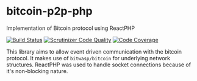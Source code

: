 # bitcoin-p2p-php
Implementation of Bitcoin protocol using ReactPHP

[![Build Status](https://travis-ci.org/Bit-Wasp/bitcoin-p2p-php.svg?branch=master)](https://travis-ci.org/Bit-Wasp/bitcoin-p2p-php)
[![Scrutinizer Code Quality](https://scrutinizer-ci.com/g/Bit-Wasp/bitcoin-p2p-php/badges/quality-score.png?b=master)](https://scrutinizer-ci.com/g/Bit-Wasp/bitcoin-p2p-php/?branch=master)
[![Code Coverage](https://scrutinizer-ci.com/g/Bit-Wasp/bitcoin-p2p-php/badges/coverage.png?b=master)](https://scrutinizer-ci.com/g/Bit-Wasp/bitcoin-p2p-php/?branch=master)


This library aims to allow event driven communication with the bitcoin protocol. It makes use of `bitwasp/bitcoin` for underlying network structures. ReactPHP was used to handle socket connections because of it's non-blocking nature.

